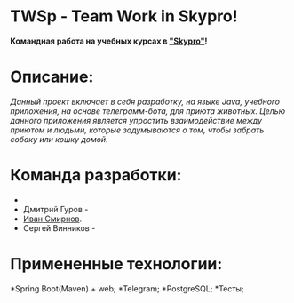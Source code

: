 # TWSp - Team Work in Skypro!
**Командная работа на учебных курсах в ["Skypro"](https://my.sky.pro)!**
# Описание:
_Данный проект включает в себя разработку, на языке Java, учебного приложения, на основе телеграмм-бота, для приюта животных. Целью данного приложения является упростить взаимодействие между приютом и людьми, которые задумываются о том, чтобы забрать собаку или кошку домой._
# Команда разработки:
*
* Дмитрий Гуров -
* [Иван Смирнов](https://github.com/IKS-cod).
* Сергей Винников -
# Примененные технологии:
*Spring Boot(Maven) + web;
*Telegram;
*PostgreSQL;
*Тесты;
